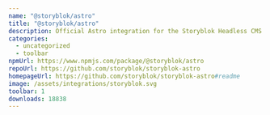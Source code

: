 ```yaml
---
name: "@storyblok/astro"
title: "@storyblok/astro"
description: Official Astro integration for the Storyblok Headless CMS
categories:
  - uncategorized
  - toolbar
npmUrl: https://www.npmjs.com/package/@storyblok/astro
repoUrl: https://github.com/storyblok/storyblok-astro
homepageUrl: https://github.com/storyblok/storyblok-astro#readme
image: /assets/integrations/storyblok.svg
toolbar: 1
downloads: 18838
---
```


